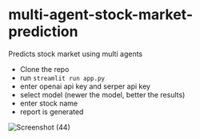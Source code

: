 # multi-agent-stock-market-prediction
Predicts stock market using multi agents

- Clone the repo
- run `streamlit run app.py`
- enter openai api key and serper api key
- select model (newer the model, better the results)
- enter stock name
- report is generated

![Screenshot (44)](https://github.com/Anudeep-Kolluri/multi-agent-stock-market-prediction/assets/50168940/36664056-f16a-4492-ac65-c110b798466a)

